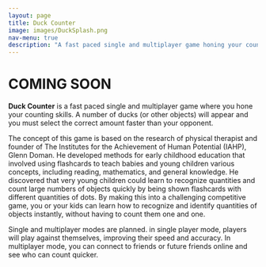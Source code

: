 ```yaml
---
layout: page
title: Duck Counter
image: images/DuckSplash.png
nav-menu: true
description: "A fast paced single and multiplayer game honing your counting skills"
---
```


# COMING SOON

**Duck Counter** is a fast paced single and multiplayer game where you hone your counting skills. A number of ducks (or other objects) will appear and you must select the correct amount faster than your opponent.
  
The concept of this game is based on the research of physical therapist and founder of The Institutes for the Achievement of Human Potential (IAHP), Glenn Doman. He developed methods for early childhood education that involved using flashcards to teach babies and young children various concepts, including reading, mathematics, and general knowledge. He discovered that very young children could learn to recognize quantities and count large numbers of objects quickly by being shown flashcards with different quantities of dots. By making this into a challenging competitive game, you or your kids can learn how to recognize and identify quantities of objects instantly, without having to count them one and one.

Single and multiplayer modes are planned. in single player mode, players will play against themselves, improving their speed and accuracy. In multiplayer mode, you can connect to friends or future friends online and see who can count quicker.

